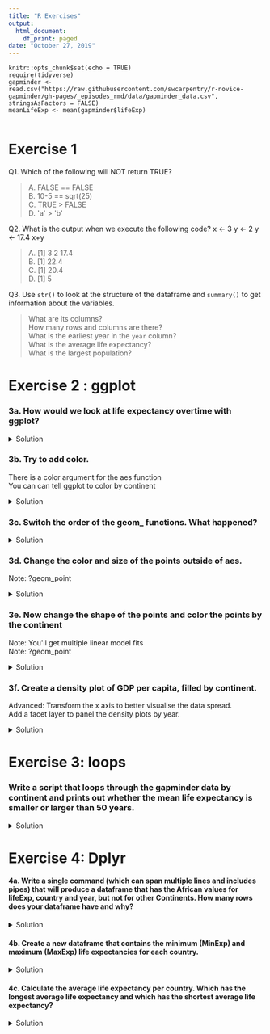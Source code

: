 ```yaml
---
title: "R Exercises"
output:
  html_document:
    df_print: paged
date: "October 27, 2019"
---
```


```{r setup, include=FALSE}
knitr::opts_chunk$set(echo = TRUE)
require(tidyverse)
gapminder <- read.csv("https://raw.githubusercontent.com/swcarpentry/r-novice-gapminder/gh-pages/_episodes_rmd/data/gapminder_data.csv", stringsAsFactors = FALSE)
meanLifeExp <- mean(gapminder$lifeExp)


```

# Exercise 1
Q1. Which of the following will NOT return TRUE?

>A. FALSE == FALSE  
B. 10-5 == sqrt(25)  
C. TRUE > FALSE  
D. 'a' > 'b'

Q2. What is the output when we execute the following code?
x <- 3
y <- 2
y <- 17.4
x+y

>A. [1] 3  2  17.4  
B. [1] 22.4    
C. [1] 20.4   
D. [1] 5  

Q3. Use `str()` to look at the structure of the dataframe and `summary()` to get information about the variables.

>What are its columns?  
How many rows and columns are there?  
What is the earliest year in the `year` column?  
What is the average life expectancy?  
What is the largest population?  




# Exercise 2 : ggplot
### 3a. How would we look at life expectancy overtime with ggplot?

<details>
  <summary>Solution</summary>
  <p>

```{r}
ggplot(data = gapminder, mapping = aes(x = year, y = lifeExp)) +
  geom_point()
```

  </p>
</details>



### 3b. Try to add color.  
There is a color argument for the aes function  
You can can tell ggplot to color by continent  


<details>
  <summary>Solution</summary>
  <p>

```{r}
ggplot(data = gapminder, mapping = aes(x = year, y = lifeExp, color = continent)) +
  geom_point()
```

  </p>
</details>


### 3c. Switch the order of the geom_ functions. What happened?
<details>
  <summary>Solution</summary>
  <p>

```{r}
ggplot(data = gapminder, mapping = aes(x=year, y=lifeExp, by=country)) +
  geom_point() + geom_line(mapping = aes(color=continent))
```

  </p>
</details>




### 3d. Change the color and size of the points outside of aes.   
Note: ?geom_point
<details>
  <summary>Solution</summary>
  <p>

```{r}
ggplot(data = gapminder, mapping = aes(x = gdpPercap, y = lifeExp)) +
  geom_point(size=3, color="green") + scale_x_log10() +
  geom_smooth(method="lm", size=1.5)
```

  </p>
</details>




### 3e. Now change the shape of the points and color the points by the continent  
Note: You'll get multiple linear model fits  
Note: ?geom_point  

<details>
  <summary>Solution</summary>
  <p>

```{r}
ggplot(data = gapminder, mapping = aes(x = gdpPercap, y = lifeExp, color = continent)) +
  geom_point(size=3, shape=17) + scale_x_log10() +
  geom_smooth(method="lm", size=1.5)
``` 

  </p>
</details>
 



### 3f. Create a density plot of GDP per capita, filled by continent.  
Advanced: Transform the x axis to better visualise the data spread.  
Add a facet layer to panel the density plots by year.  

<details>
  <summary>Solution</summary>
  <p>

Answer:
```{r}
ggplot(data = gapminder, mapping = aes(x = gdpPercap, fill=continent)) +
  geom_density(alpha=0.6)# + facet_wrap( ~ year) + scale_x_log10()
```  
Advanced answer:
```{r}
ggplot(data = gapminder, mapping = aes(x = gdpPercap, fill=continent)) +
  geom_density(alpha=0.6) + facet_wrap( ~ year) + scale_x_log10()
```  

  </p>
</details>




# Exercise 3: loops
### Write a script that loops through the gapminder data by continent and prints out whether the mean life expectancy is smaller or larger than 50 years.

<details>
  <summary>Solution</summary>
  <p>


```{r}
meanLifeExp <- mean(gapminder$lifeExp)

for(cont in unique(gapminder$continent)){
  if(mean(gapminder[gapminder$continent == cont, 'lifeExp']) > meanLifeExp){
    print(paste(cont, 'lifeExp is above average'))
  }
  else if (mean(gapminder[gapminder$continent == cont, 'lifeExp']) < meanLifeExp){
    print(paste(cont, 'lifeExp if below average'))
  }
  else{
    print(paste(cont, 'lifeExp is average'))
  }
}
```

  </p>
</details>

  

# Exercise 4: Dplyr
#### 4a. Write a single command (which can span multiple lines and includes pipes) that will produce a dataframe that has the African values for lifeExp, country and year, but not for other Continents. How many rows does your dataframe have and why?

<details>
  <summary>Solution</summary>
  <p>

```{r}
year_country_lifeExp_Africa <- gapminder %>%
  filter(continent == "Africa") %>%
  select(year, country, lifeExp) 
head(year_country_lifeExp_Africa)
```

  </p>
</details>




#### 4b. Create a new dataframe that contains the minimum (MinExp) and maximum (MaxExp) life expectancies for each country.
<details>
  <summary>Solution</summary>
  <p>

```{r}
MinMaxExp <- gapminder %>% 
  group_by(country) %>% 
  summarize(MinExp = min(lifeExp),
            MaxExp = max(lifeExp))

head(MinMaxExp)
```

  </p>
</details>


#### 4c. Calculate the average life expectancy per country. Which has the longest average life expectancy and which has the shortest average life expectancy?
<details>
  <summary>Solution</summary>
  <p>

```{r}
gapminder %>%
  group_by(country) %>%
  summarize(mean_lifeExp = mean(lifeExp)) %>%
  filter(mean_lifeExp == min(mean_lifeExp) | mean_lifeExp == max(mean_lifeExp))
```

  </p>
</details>
